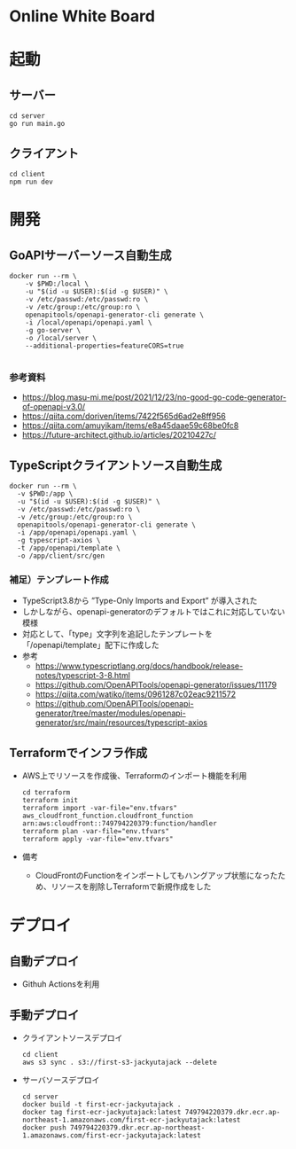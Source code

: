 
# Online White Board

# 起動

## サーバー
```
cd server
go run main.go
```

## クライアント
```
cd client
npm run dev
```

# 開発

## GoAPIサーバーソース自動生成
```
docker run --rm \
    -v $PWD:/local \
    -u "$(id -u $USER):$(id -g $USER)" \
    -v /etc/passwd:/etc/passwd:ro \
    -v /etc/group:/etc/group:ro \
    openapitools/openapi-generator-cli generate \
    -i /local/openapi/openapi.yaml \
    -g go-server \
    -o /local/server \
    --additional-properties=featureCORS=true
    
```

### 参考資料
- https://blog.masu-mi.me/post/2021/12/23/no-good-go-code-generator-of-openapi-v3.0/
- https://qiita.com/doriven/items/7422f565d6ad2e8ff956
- https://qiita.com/amuyikam/items/e8a45daae59c68be0fc8
- https://future-architect.github.io/articles/20210427c/


## TypeScriptクライアントソース自動生成
```
docker run --rm \
  -v $PWD:/app \
  -u "$(id -u $USER):$(id -g $USER)" \
  -v /etc/passwd:/etc/passwd:ro \
  -v /etc/group:/etc/group:ro \
  openapitools/openapi-generator-cli generate \
  -i /app/openapi/openapi.yaml \
  -g typescript-axios \
  -t /app/openapi/template \
  -o /app/client/src/gen
 ```
 
### 補足）テンプレート作成
- TypeScript3.8から ”Type-Only Imports and Export” が導入された
- しかしながら、openapi-generatorのデフォルトではこれに対応していない模様
- 対応として、「type」文字列を追記したテンプレートを「/openapi/template」配下に作成した
- 参考
  - https://www.typescriptlang.org/docs/handbook/release-notes/typescript-3-8.html
  - https://github.com/OpenAPITools/openapi-generator/issues/11179
  - https://qiita.com/watiko/items/0961287c02eac9211572
  - https://github.com/OpenAPITools/openapi-generator/tree/master/modules/openapi-generator/src/main/resources/typescript-axios


## Terraformでインフラ作成
- AWS上でリソースを作成後、Terraformのインポート機能を利用
  ```
  cd terraform
  terraform init
  terraform import -var-file="env.tfvars" aws_cloudfront_function.cloudfront_function arn:aws:cloudfront::749794220379:function/handler
  terraform plan -var-file="env.tfvars"
  terraform apply -var-file="env.tfvars"
  ```
  
- 備考
  - CloudFrontのFunctionをインポートしてもハングアップ状態になったため、リソースを削除しTerraformで新規作成をした



# デプロイ
## 自動デプロイ
- Githuh Actionsを利用

## 手動デプロイ
- クライアントソースデプロイ
  ```
  cd client
  aws s3 sync . s3://first-s3-jackyutajack --delete 
  ```

- サーバソースデプロイ
  ```
  cd server
  docker build -t first-ecr-jackyutajack .
  docker tag first-ecr-jackyutajack:latest 749794220379.dkr.ecr.ap-northeast-1.amazonaws.com/first-ecr-jackyutajack:latest
  docker push 749794220379.dkr.ecr.ap-northeast-1.amazonaws.com/first-ecr-jackyutajack:latest
  ```

